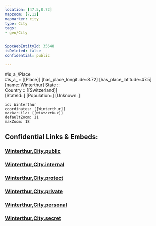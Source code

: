 ```yaml
---
location: [47.5,8.72] 
mapzoom: [7,12] 
mapmarker: city 
type: City
tags:
- geo/City


SpocWebEntityId: 35648
isDeleted: false
confidential: public

---
```

#is_a_/Place  
#is_a_ :: [[Place]] 
[has_place_longitude::8.72] 
[has_place_latitude::47.5] 
[name::Winterthur] 
State ::  
Country :: [[Switzerland]]  
[StateId::] 
[Population::] 
[Unknown::] 


```leaflet
id: Winterthur
coordinates: [[Winterthur]] 
markerFile: [[Winterthur]] 
defaultZoom: 11 
maxZoom: 18
```


## Confidential Links & Embeds: 

### [Winterthur,City.public](/_public/\Earth\Continent\Europe\Europe~Central\Switzerland\Switzerland~Cantons\Zürich,Canton\districts~Zürich\Winterthur\municipalities~Winterthur\Winterthur-municipalityWinterthur,City.public.md) 

### [Winterthur,City.internal](/_internal/\Earth\Continent\Europe\Europe~Central\Switzerland\Switzerland~Cantons\Zürich,Canton\districts~Zürich\Winterthur\municipalities~Winterthur\Winterthur-municipalityWinterthur,City.internal.md) 

### [Winterthur,City.protect](/_protect/\Earth\Continent\Europe\Europe~Central\Switzerland\Switzerland~Cantons\Zürich,Canton\districts~Zürich\Winterthur\municipalities~Winterthur\Winterthur-municipalityWinterthur,City.protect.md) 

### [Winterthur,City.private](/_private/\Earth\Continent\Europe\Europe~Central\Switzerland\Switzerland~Cantons\Zürich,Canton\districts~Zürich\Winterthur\municipalities~Winterthur\Winterthur-municipalityWinterthur,City.private.md) 

### [Winterthur,City.personal](/_personal/\Earth\Continent\Europe\Europe~Central\Switzerland\Switzerland~Cantons\Zürich,Canton\districts~Zürich\Winterthur\municipalities~Winterthur\Winterthur-municipalityWinterthur,City.personal.md) 

### [Winterthur,City.secret](/_secret/\Earth\Continent\Europe\Europe~Central\Switzerland\Switzerland~Cantons\Zürich,Canton\districts~Zürich\Winterthur\municipalities~Winterthur\Winterthur-municipalityWinterthur,City.secret.md)

